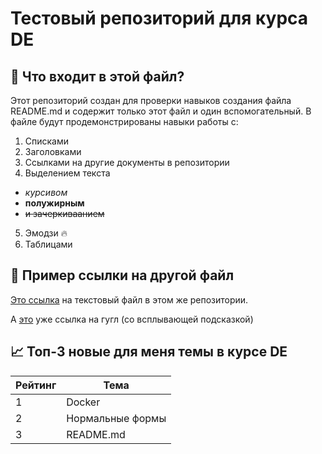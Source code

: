 # Тестовый репозиторий для курса DE

## :bookmark_tabs: Что входит в этой файл?

Этот репозиторий создан для проверки навыков создания файла README.md и содержит только этот файл и один вспомогательный. В файле будут продемонстрированы навыки работы с:

1. Списками
2. Заголовками
3. Ссылками на другие документы в репозитории
4. Выделением текста
  * *курсивом*
  * **полужирным**
  * ~~и зачеркиваанием~~ 
5. Эмодзи :fire:
6. Таблицами

## :link: Пример ссылки на другой файл

[Это ссылка](./hello.txt) на текстовый файл в этом же репозитории.

А [это](https://www.google.com "Сайт Google") уже ссылка на гугл (со всплывающей подсказкой)

## :chart_with_upwards_trend: Топ-3 новые для меня темы в курсе DE

**Рейтинг** | **Тема**
--- | ---
1 | Docker
2 | Нормальные формы
3 | README.md
